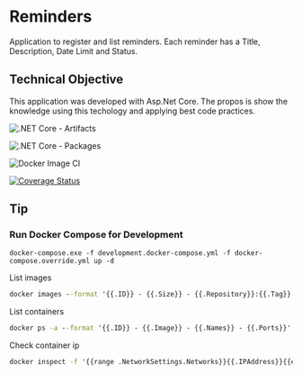 # Reminders

Application to register and list reminders.
Each reminder has a Title, Description, Date Limit and Status.

## Technical Objective

This application was developed with Asp.Net Core. 
The propos is show the knowledge using this techology and applying best code practices.

![.NET Core - Artifacts](https://github.com/KaueReinbold/Reminders/workflows/.NET%20Core%20-%20Artifacts/badge.svg?branch=master)

![.NET Core - Packages](https://github.com/KaueReinbold/Reminders/workflows/.NET%20Core%20-%20Packages/badge.svg?branch=master)

![Docker Image CI](https://github.com/KaueReinbold/Reminders/workflows/Docker%20Image%20CI/badge.svg?branch=master)

[![Coverage Status](https://coveralls.io/repos/github/KaueReinbold/Reminders/badge.svg?branch=master&service=github)](https://coveralls.io/github/KaueReinbold/Reminders?branch=master)

## Tip

### Run Docker Compose for Development

```shell
docker-compose.exe -f development.docker-compose.yml -f docker-compose.override.yml up -d
```

List images 
```cmd
docker images --format '{{.ID}} - {{.Size}} - {{.Repository}}:{{.Tag}}'
```

List containers
```cmd
docker ps -a --format '{{.ID}} - {{.Image}} - {{.Names}} - {{.Ports}}'
```

Check container ip
```cmd
docker inspect -f '{{range .NetworkSettings.Networks}}{{.IPAddress}}{{end}}' {container_name}
``` 
